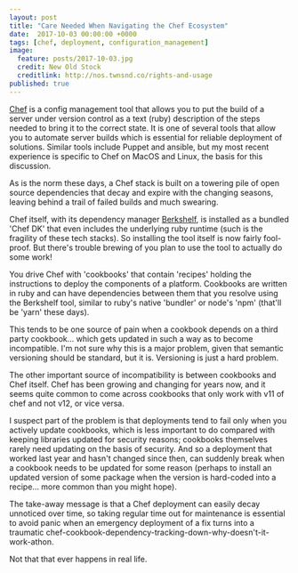 ```yaml
---
layout: post
title: "Care Needed When Navigating the Chef Ecosystem"
date:  2017-10-03 00:00:00 +0000
tags: [chef, deployment, configuration_management]
image:
  feature: posts/2017-10-03.jpg
  credit: New Old Stock
  creditlink: http://nos.twnsnd.co/rights-and-usage
published: true
---
```

[Chef](https://chef.io/) is a config management tool that allows you
to put the build of a server under version
control as a text (ruby) description of the steps needed to bring it to the
correct state. It is one of several tools that allow you to automate server builds which is essential for
reliable deployment of solutions. Similar tools include Puppet and ansible,
but my most recent experience is specific to Chef on MacOS and Linux,
the basis for this discussion.

As is the norm these days, a Chef stack is built on a towering pile of
open source dependencies that decay and expire with the changing seasons,
leaving behind a trail of failed builds and much swearing.

Chef itself, with its dependency manager
[Berkshelf](https://docs.chef.io/berkshelf.html), is installed as a bundled
'Chef DK' that even includes the underlying ruby runtime (such is the fragility
of these tech stacks). So installing the tool itself is now fairly fool-proof.
But there's trouble brewing of you plan to use the tool to actually do some
work!

You drive Chef with 'cookbooks' that contain 'recipes' holding the instructions
to deploy the components of a platform. Cookbooks are written in ruby and can have
dependencies between them that you resolve using the Berkshelf tool, similar to
ruby's native 'bundler' or node's 'npm' (that'll be 'yarn' these days).

This tends to be one source of pain when a cookbook depends on a third party
cookbook... which gets updated in such a way as to become incompatible. I'm not
sure why this is a major problem, given that semantic versioning should be
standard, but it is. Versioning is just a hard problem.

The other important source of incompatibility is between cookbooks and Chef
itself. Chef has been growing and changing for years now, and it seems quite
common to come across cookbooks that only work with v11 of chef and not v12, or
vice versa.

I suspect part of the problem is that deployments tend to fail only when you
actively update cookbooks, which is less important to do compared with keeping libraries
updated for security reasons; cookbooks themselves rarely need updating on the
basis of security. And so a deployment that worked last year and hasn't changed
since then, can suddenly break when a cookbook needs to be updated for some
reason (perhaps to install an updated version of some package when the version
is hard-coded into a recipe... more common than you might hope).

The take-away message is that a Chef deployment can easily decay unnoticed over
time, so taking regular time out for maintenance is essential to avoid
panic when an emergency deployment of a fix turns into a traumatic
chef-cookbook-dependency-tracking-down-why-doesn't-it-work-athon.

Not that that ever happens in real life.
